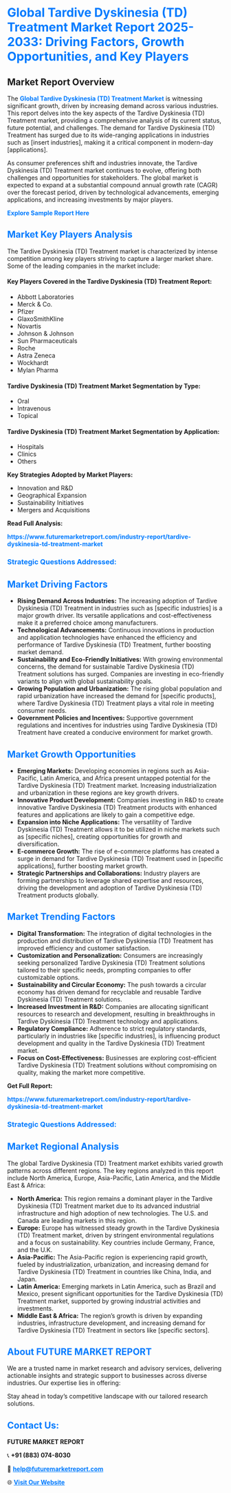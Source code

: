 <h1 style="color: #007BFF;">Global Tardive Dyskinesia (TD) Treatment Market Report 2025-2033: Driving Factors, Growth Opportunities, and Key Players</h1>

<section id="overview">
<h2>Market Report Overview</h2>
<p>The <a href="https://www.futuremarketreport.com/industry-report/tardive-dyskinesia-td-treatment-market" style="color: #007BFF; text-decoration: none;"><strong>Global Tardive Dyskinesia (TD) Treatment Market</strong></a> is witnessing significant growth, driven by increasing demand across various industries. This report delves into the key aspects of the Tardive Dyskinesia (TD) Treatment market, providing a comprehensive analysis of its current status, future potential, and challenges. The demand for Tardive Dyskinesia (TD) Treatment has surged due to its wide-ranging applications in industries such as [insert industries], making it a critical component in modern-day [applications].</p>
<p>As consumer preferences shift and industries innovate, the Tardive Dyskinesia (TD) Treatment market continues to evolve, offering both challenges and opportunities for stakeholders. The global market is expected to expand at a substantial compound annual growth rate (CAGR) over the forecast period, driven by technological advancements, emerging applications, and increasing investments by major players.</p>
</section>

<section id="overview">
<p><a href="https://www.futuremarketreport.com/request-sample/reportId=36261" style="color: #007BFF; text-decoration: none;"><strong>Explore Sample Report Here</strong></a></p>
</section>

<section id="key-players">
<h2 style="color: #007BFF;">Market Key Players Analysis</h2>
<p>The Tardive Dyskinesia (TD) Treatment market is characterized by intense competition among key players striving to capture a larger market share. Some of the leading companies in the market include:</p>
<h4>Key Players Covered in the Tardive Dyskinesia (TD) Treatment Report:</h4>
<ul><li>Abbott Laboratories</li><li>Merck &amp; Co.</li><li>Pfizer</li><li>GlaxoSmithKline</li><li>Novartis</li><li>Johnson &amp; Johnson</li><li>Sun Pharmaceuticals</li><li>Roche</li><li>Astra Zeneca</li><li>Wockhardt</li><li>Mylan Pharma</li></ul>
<h4>Tardive Dyskinesia (TD) Treatment Market Segmentation by Type:</h4>
<ul><li>Oral</li><li>Intravenous</li><li>Topical</li></ul>

<h4>Tardive Dyskinesia (TD) Treatment Market Segmentation by Application:</h4>
<ul><li>Hospitals</li><li>Clinics</li><li>Others</li></ul>
<p><strong>Key Strategies Adopted by Market Players:</strong></p>
<ul>
<li>Innovation and R&D</li>
<li>Geographical Expansion</li>
<li>Sustainability Initiatives</li>
<li>Mergers and Acquisitions</li>
</ul>
</section>

<section>
<p><strong>Read Full Analysis: </strong></p><a href="https://www.futuremarketreport.com/industry-report/tardive-dyskinesia-td-treatment-market" style="color: #007BFF; text-decoration: none;"><strong>https://www.futuremarketreport.com/industry-report/tardive-dyskinesia-td-treatment-market</strong></a>
<h3 style="color: #007BFF;">Strategic Questions Addressed:</h3>
</section>

<section id="driving-factors">
<h2 style="color: #007BFF;">Market Driving Factors</h2>
<ul>
<li><strong>Rising Demand Across Industries:</strong> The increasing adoption of Tardive Dyskinesia (TD) Treatment in industries such as [specific industries] is a major growth driver. Its versatile applications and cost-effectiveness make it a preferred choice among manufacturers.</li>
<li><strong>Technological Advancements:</strong> Continuous innovations in production and application technologies have enhanced the efficiency and performance of Tardive Dyskinesia (TD) Treatment, further boosting market demand.</li>
<li><strong>Sustainability and Eco-Friendly Initiatives:</strong> With growing environmental concerns, the demand for sustainable Tardive Dyskinesia (TD) Treatment solutions has surged. Companies are investing in eco-friendly variants to align with global sustainability goals.</li>
<li><strong>Growing Population and Urbanization:</strong> The rising global population and rapid urbanization have increased the demand for [specific products], where Tardive Dyskinesia (TD) Treatment plays a vital role in meeting consumer needs.</li>
<li><strong>Government Policies and Incentives:</strong> Supportive government regulations and incentives for industries using Tardive Dyskinesia (TD) Treatment have created a conducive environment for market growth.</li>
</ul>
</section>

<section id="growth-opportunities">
<h2 style="color: #007BFF;">Market Growth Opportunities</h2>
<ul>
<li><strong>Emerging Markets:</strong> Developing economies in regions such as Asia-Pacific, Latin America, and Africa present untapped potential for the Tardive Dyskinesia (TD) Treatment market. Increasing industrialization and urbanization in these regions are key growth drivers.</li>
<li><strong>Innovative Product Development:</strong> Companies investing in R&D to create innovative Tardive Dyskinesia (TD) Treatment products with enhanced features and applications are likely to gain a competitive edge.</li>
<li><strong>Expansion into Niche Applications:</strong> The versatility of Tardive Dyskinesia (TD) Treatment allows it to be utilized in niche markets such as [specific niches], creating opportunities for growth and diversification.</li>
<li><strong>E-commerce Growth:</strong> The rise of e-commerce platforms has created a surge in demand for Tardive Dyskinesia (TD) Treatment used in [specific applications], further boosting market growth.</li>
<li><strong>Strategic Partnerships and Collaborations:</strong> Industry players are forming partnerships to leverage shared expertise and resources, driving the development and adoption of Tardive Dyskinesia (TD) Treatment products globally.</li>
</ul>
</section>

<section id="trending-factors">
<h2 style="color: #007BFF;">Market Trending Factors</h2>
<ul>
<li><strong>Digital Transformation:</strong> The integration of digital technologies in the production and distribution of Tardive Dyskinesia (TD) Treatment has improved efficiency and customer satisfaction.</li>
<li><strong>Customization and Personalization:</strong> Consumers are increasingly seeking personalized Tardive Dyskinesia (TD) Treatment solutions tailored to their specific needs, prompting companies to offer customizable options.</li>
<li><strong>Sustainability and Circular Economy:</strong> The push towards a circular economy has driven demand for recyclable and reusable Tardive Dyskinesia (TD) Treatment solutions.</li>
<li><strong>Increased Investment in R&D:</strong> Companies are allocating significant resources to research and development, resulting in breakthroughs in Tardive Dyskinesia (TD) Treatment technology and applications.</li>
<li><strong>Regulatory Compliance:</strong> Adherence to strict regulatory standards, particularly in industries like [specific industries], is influencing product development and quality in the Tardive Dyskinesia (TD) Treatment market.</li>
<li><strong>Focus on Cost-Effectiveness:</strong> Businesses are exploring cost-efficient Tardive Dyskinesia (TD) Treatment solutions without compromising on quality, making the market more competitive.</li>
</ul>
</section>

<section>
<p><strong>Get Full Report: </strong></p><a href="https://www.futuremarketreport.com/industry-report/tardive-dyskinesia-td-treatment-market" style="color: #007BFF; text-decoration: none;"><strong>https://www.futuremarketreport.com/industry-report/tardive-dyskinesia-td-treatment-market</strong></a>
<h3 style="color: #007BFF;">Strategic Questions Addressed:</h3>
</section>


<section id="regional-analysis">
<h2 style="color: #007BFF;">Market Regional Analysis</h2>
<p>The global Tardive Dyskinesia (TD) Treatment market exhibits varied growth patterns across different regions. The key regions analyzed in this report include North America, Europe, Asia-Pacific, Latin America, and the Middle East & Africa:</p>
<ul>
<li><strong>North America:</strong> This region remains a dominant player in the Tardive Dyskinesia (TD) Treatment market due to its advanced industrial infrastructure and high adoption of new technologies. The U.S. and Canada are leading markets in this region.</li>
<li><strong>Europe:</strong> Europe has witnessed steady growth in the Tardive Dyskinesia (TD) Treatment market, driven by stringent environmental regulations and a focus on sustainability. Key countries include Germany, France, and the U.K.</li>
<li><strong>Asia-Pacific:</strong> The Asia-Pacific region is experiencing rapid growth, fueled by industrialization, urbanization, and increasing demand for Tardive Dyskinesia (TD) Treatment in countries like China, India, and Japan.</li>
<li><strong>Latin America:</strong> Emerging markets in Latin America, such as Brazil and Mexico, present significant opportunities for the Tardive Dyskinesia (TD) Treatment market, supported by growing industrial activities and investments.</li>
<li><strong>Middle East & Africa:</strong> The region’s growth is driven by expanding industries, infrastructure development, and increasing demand for Tardive Dyskinesia (TD) Treatment in sectors like [specific sectors].</li>
</ul>
</section>

<footer>
<h2 style="color: #007BFF;">About FUTURE MARKET REPORT</h2>
<p>We are a trusted name in market research and advisory services, delivering actionable insights and strategic support to businesses across diverse industries. Our expertise lies in offering:</p>

<p>Stay ahead in today’s competitive landscape with our tailored research solutions.</p>

<h2 style="color: #007BFF;">Contact Us:</h2>
<p><strong>FUTURE MARKET REPORT</strong></p>
<p>📞 <strong>+91 (883) 074-8030</strong></p>
<p>📧 <strong><a href="mailto:help@futuremarketreport.com" style="color: #007BFF;">help@futuremarketreport.com</a></strong></p>
<p>🌐 <strong><a href="https://www.futuremarketreport.com/" style="color: #007BFF;">Visit Our Website</a></strong></p>
</footer>